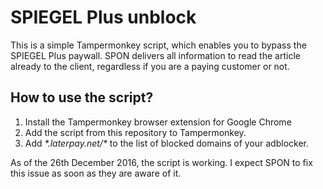 # SPIEGEL Plus unblock

This is a simple Tampermonkey script, which enables you to bypass the SPIEGEL Plus
paywall. SPON delivers all information to read the article already
to the client, regardless if you are a paying customer or not.

## How to use the script?

1. Install the Tampermonkey browser extension for Google Chrome
2. Add the script from this repository to Tampermonkey.
3. Add <i>\*.laterpay.net/\*</i> to the list of blocked domains of your adblocker.

As of the 26th December 2016, the script is working. I expect SPON to fix this
issue as soon as they are aware of it.
